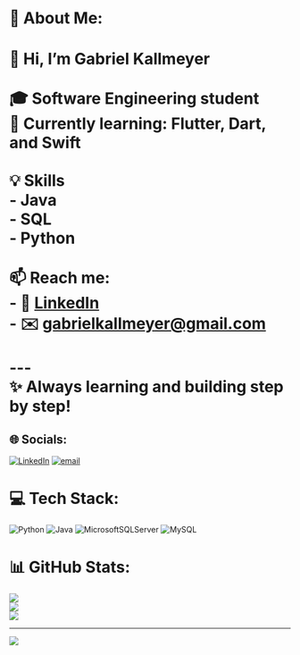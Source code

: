 # 💫 About Me:
# 👋 Hi, I’m Gabriel Kallmeyer<br><br>🎓 Software Engineering student  <br>🌱 Currently learning: Flutter, Dart, and Swift<br><br>💡 Skills  <br>- Java<br>- SQL<br>- Python<br><br>📫 Reach me:  <br>- 💼 [LinkedIn](https://www.linkedin.com/in/gabriel-kallmeyer-744500309/)  <br>- ✉️ [gabrielkallmeyer@gmail.com](mailto:gabrielkallmeyer@gmail.com)<br><br>---<br>✨ Always learning and building step by step!<br>


## 🌐 Socials:
[![LinkedIn](https://img.shields.io/badge/LinkedIn-%230077B5.svg?logo=linkedin&logoColor=white)]([https://linkedin.com/in/GabrielKallmeyer](https://www.linkedin.com/in/gabriel-kallmeyer-744500309/)) [![email](https://img.shields.io/badge/Email-D14836?logo=gmail&logoColor=white)](mailto:gabrielkallmeyer@gmail.com) 

# 💻 Tech Stack:
![Python](https://img.shields.io/badge/python-3670A0?style=for-the-badge&logo=python&logoColor=ffdd54) ![Java](https://img.shields.io/badge/java-%23ED8B00.svg?style=for-the-badge&logo=openjdk&logoColor=white) ![MicrosoftSQLServer](https://img.shields.io/badge/Microsoft%20SQL%20Server-CC2927?style=for-the-badge&logo=microsoft%20sql%20server&logoColor=white) ![MySQL](https://img.shields.io/badge/mysql-4479A1.svg?style=for-the-badge&logo=mysql&logoColor=white)
# 📊 GitHub Stats:
![](https://github-readme-stats.vercel.app/api?username=GabrielKall&theme=neon&hide_border=false&include_all_commits=false&count_private=false)<br/>
![](https://nirzak-streak-stats.vercel.app/?user=GabrielKall&theme=neon&hide_border=false)<br/>
![](https://github-readme-stats.vercel.app/api/top-langs/?username=GabrielKall&theme=neon&hide_border=false&include_all_commits=false&count_private=false&layout=compact)

---
[![](https://visitcount.itsvg.in/api?id=GabrielKall&icon=0&color=0)](https://visitcount.itsvg.in)

<!-- Proudly created with GPRM ( https://gprm.itsvg.in ) -->
